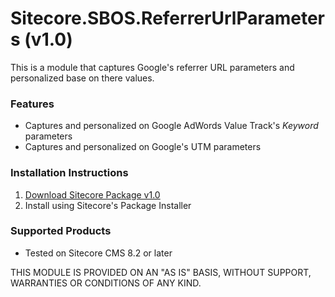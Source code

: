 # Sitecore.SBOS.ReferrerUrlParameters (v1.0)
This is a module that captures Google's referrer URL parameters and personalized base on there values.

### Features

+ Captures and personalized on Google AdWords Value Track's *Keyword* parameters 
+ Captures and personalized on Google's UTM parameters

### Installation Instructions

1. [Download Sitecore Package v1.0](https://github.com/raseniero/Sitecore.SBOS.ReferrerUrlParameters)
2. Install using Sitecore's Package Installer

### Supported Products
+ Tested on Sitecore CMS 8.2 or later

THIS MODULE IS PROVIDED ON AN "AS IS" BASIS, WITHOUT SUPPORT, WARRANTIES OR CONDITIONS OF ANY KIND.
